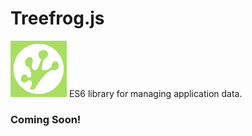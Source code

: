 # Treefrog.js
![Treefrog.js](images/logo.png)
ES6 library for managing application data.

### Coming Soon!
